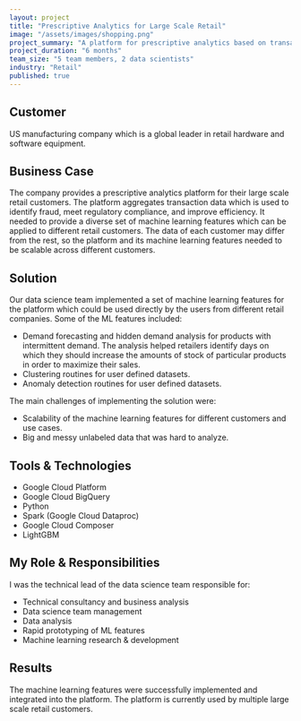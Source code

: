 ```yaml
---
layout: project
title: "Prescriptive Analytics for Large Scale Retail"
image: "/assets/images/shopping.png"
project_summary: "A platform for prescriptive analytics based on transaction data for large retail stores. The platform provides multiple machine learning features, such as, demand forecasting, hidden demand analysis, clustering, and anomaly detection."
project_duration: "6 months"
team_size: "5 team members, 2 data scientists"
industry: "Retail"
published: true
---
```


## Customer

US manufacturing company which is a global leader in retail hardware and software equipment.

## Business Case

The company provides a prescriptive analytics platform for their large scale retail customers. The platform aggregates transaction data which is used to identify fraud, meet regulatory compliance, and improve efficiency. It needed to provide a diverse set of machine learning features which can be applied to different retail customers. The data of each customer may differ from the rest, so the platform and its machine learning features needed to be scalable across different customers.

## Solution

Our data science team implemented a set of machine learning features for the platform which could be used directly by the users from different retail companies. Some of the ML features included:

- Demand forecasting and hidden demand analysis for products with intermittent demand. The analysis helped retailers identify days on which they should increase the amounts of stock of particular products in order to maximize their sales.
- Clustering routines for user defined datasets.
- Anomaly detection routines for user defined datasets.

The main challenges of implementing the solution were:

- Scalability of the machine learning features for different customers and use cases.
- Big and messy unlabeled data that was hard to analyze.

## Tools & Technologies

- Google Cloud Platform
- Google Cloud BigQuery
- Python
- Spark (Google Cloud Dataproc)
- Google Cloud Composer
- LightGBM

## My Role & Responsibilities

I was the technical lead of the data science team responsible for:

- Technical consultancy and business analysis
- Data science team management
- Data analysis
- Rapid prototyping of ML features
- Machine learning research & development

## Results

The machine learning features were successfully implemented and integrated into the platform. The platform is currently used by multiple large scale retail customers.
